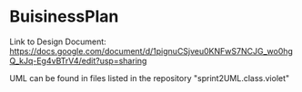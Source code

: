 # BuisinessPlan

Link to Design Document:
https://docs.google.com/document/d/1pignuCSjveu0KNFwS7NCJG_wo0hgQ_kJq-Eg4vBTrV4/edit?usp=sharing

UML can be found in files listed in the repository "sprint2UML.class.violet" 
